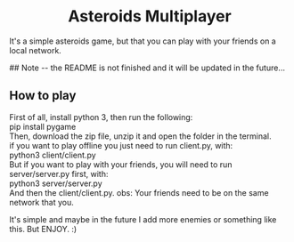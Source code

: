<h1 align=center>Asteroids Multiplayer</h1>
<p>It's a simple asteroids game, but that you can play with your friends on a local network.</p>
## Note -- the README is not finished and it will be updated in the future...
<h2>How to play </h2>
<p>
First of all, install python 3, then run the following:<br/>
pip install pygame<br/>
Then, download the zip file, unzip it and open the folder in the terminal.<br/>
if you want to play offline you just need to run client.py, with: <br/>
python3 client/client.py <br/>
But if you want to play with your friends, you will need to run server/server.py first, with: <br/>
python3 server/server.py<br/>
And then the client/client.py. obs: Your friends need to be on the same network that you.</p>
<p>It's simple and maybe in the future I add more enemies or something like this. But ENJOY. :)</p>

